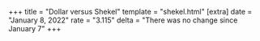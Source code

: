 +++
title = "Dollar versus Shekel"
template = "shekel.html"
[extra]
date = "January  8, 2022"
rate = "3.115"
delta = "There was no change since January  7"
+++
